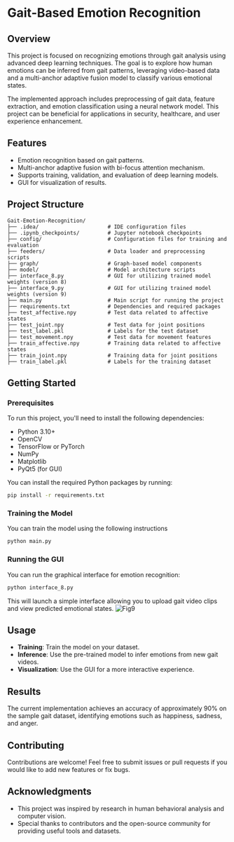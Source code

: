 # Gait-Based Emotion Recognition

## Overview
This project is focused on recognizing emotions through gait analysis using advanced deep learning techniques. The goal is to explore how human emotions can be inferred from gait patterns, leveraging video-based data and a multi-anchor adaptive fusion model to classify various emotional states.

The implemented approach includes preprocessing of gait data, feature extraction, and emotion classification using a neural network model. This project can be beneficial for applications in security, healthcare, and user experience enhancement.

## Features
- Emotion recognition based on gait patterns.
- Multi-anchor adaptive fusion with bi-focus attention mechanism.
- Supports training, validation, and evaluation of deep learning models.
- GUI for visualization of results.

## Project Structure
```
Gait-Emotion-Recognition/
├── .idea/                      # IDE configuration files
├── .ipynb_checkpoints/         # Jupyter notebook checkpoints
├── config/                     # Configuration files for training and evaluation
├── feeders/                    # Data loader and preprocessing scripts
├── graph/                      # Graph-based model components
├── model/                      # Model architecture scripts
├── interface_8.py              # GUI for utilizing trained model weights (version 8)
├── interface_9.py              # GUI for utilizing trained model weights (version 9)
├── main.py                     # Main script for running the project
├── requirements.txt            # Dependencies and required packages
├── test_affective.npy          # Test data related to affective states
├── test_joint.npy              # Test data for joint positions
├── test_label.pkl              # Labels for the test dataset
├── test_movement.npy           # Test data for movement features
├── train_affective.npy         # Training data related to affective states
├── train_joint.npy             # Training data for joint positions
├── train_label.pkl             # Labels for the training dataset
```

## Getting Started

### Prerequisites
To run this project, you'll need to install the following dependencies:

- Python 3.10+
- OpenCV
- TensorFlow or PyTorch
- NumPy
- Matplotlib
- PyQt5 (for GUI)

You can install the required Python packages by running:

```sh
pip install -r requirements.txt
```


### Training the Model
You can train the model using the following instructions

```sh
python main.py
```
### Running the GUI
You can run the graphical interface for emotion recognition:

```sh
python interface_8.py
```

This will launch a simple interface allowing you to upload gait video clips and view predicted emotional states.
![Fig9](https://github.com/user-attachments/assets/d3a1a380-3b33-466f-a43e-8eb0b0df9d2c)


## Usage
- **Training**: Train the model on your dataset.
- **Inference**: Use the pre-trained model to infer emotions from new gait videos.
- **Visualization**: Use the GUI for a more interactive experience.

## Results
The current implementation achieves an accuracy of approximately 90% on the sample gait dataset, identifying emotions such as happiness, sadness, and anger.

## Contributing
Contributions are welcome! Feel free to submit issues or pull requests if you would like to add new features or fix bugs.


## Acknowledgments
- This project was inspired by research in human behavioral analysis and computer vision.
- Special thanks to contributors and the open-source community for providing useful tools and datasets.
